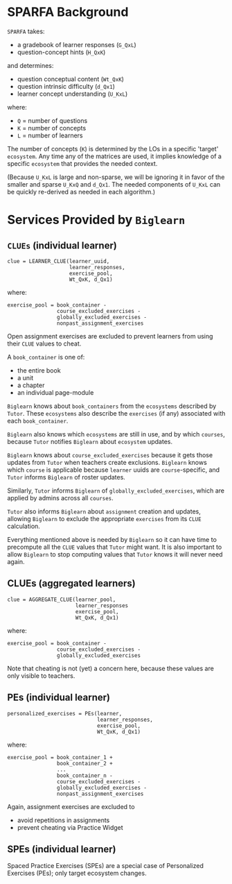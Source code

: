 # SPARFA Background

`SPARFA` takes:
* a gradebook of learner responses (`G_QxL`)
* question-concept hints (`H_QxK`)

and determines:
* question conceptual content (`Wt_QxK`)
* question intrinsic difficulty (`d_Qx1`)
* learner concept understanding (`U_KxL`)

where:
* `Q` = number of questions
* `K` = number of concepts
* `L` = number of learners

The number of concepts (`K`)
is determined by the LOs
in a specific 'target' `ecosystem`.
Any time any of the matrices are used,
it implies knowledge of a specific `ecosystem`
that provides the needed context.

(Because `U_KxL` is large and non-sparse,
we will be ignoring it
in favor of the smaller and sparse
`U_KxQ` and `d_Qx1`.
The needed components of `U_KxL`
can be quickly re-derived as needed
in each algorithm.)

# Services Provided by `Biglearn`

## `CLUEs` (individual learner)
```
clue = LEARNER_CLUE(learner_uuid,
                    learner_responses,
                    exercise_pool,
                    Wt_QxK, d_Qx1) 
```
where:
```
exercise_pool = book_container -
                course_excluded_exercises -
                globally_excluded_exercises -
                nonpast_assignment_exercises
```
Open assignment exercises are excluded
to prevent learners from using their `CLUE` values
to cheat.

A `book_container` is one of:
* the entire book
* a unit
* a chapter
* an individual page-module

`Biglearn` knows about `book_containers`
from the `ecosystems` described by `Tutor`.
These `ecosystems` also describe the `exercises` (if any) 
associated with each `book_container`.

`Biglearn` also knows which `ecosystems`
are still in use,
and by which `courses`,
because `Tutor` notifies `Biglearn`
about `ecosystem` updates.

`Biglearn` knows about `course_excluded_exercises`
because it gets those updates from `Tutor`
when teachers create exclusions.
`Biglearn` knows which `course` is applicable
because `learner` uuids are `course`-specific,
and `Tutor` informs `Biglearn` of roster updates.

Similarly, `Tutor` informs `Biglearn`
of `globally_excluded_exercises`,
which are applied by admins across all `courses`.

`Tutor` also informs `Biglearn`
about `assignment` creation and updates,
allowing `Biglearn` 
to exclude the appropriate `exercises`
from its `CLUE` calculation.

Everything mentioned above is needed by `Biglearn`
so it can have time to precompute all the `CLUE` values
that `Tutor` might want.
It is also important to allow `Biglearn`
to stop computing values that `Tutor`
knows it will never need again.

## CLUEs (aggregated learners)
```
clue = AGGREGATE_CLUE(learner_pool,
                      learner_responses
                      exercise_pool,
                      Wt_QxK, d_Qx1)
```
where:
```
exercise_pool = book_container -
                course_excluded_exercises -
                globally_excluded_exercises
```
Note that cheating is not (yet) a concern here,
because these values are only visible to teachers.


## PEs (individual learner)
```
personalized_exercises = PEs(learner,
                             learner_responses,
                             exercise_pool,
                             Wt_QxK, d_Qx1)
```
where:
```
exercise_pool = book_container_1 +
                book_container_2 +
                ...
                book_container_n -
                course_excluded_exercises -
                globally_excluded_exercises -
                nonpast_assignment_exercises
```
Again, assignment exercises are excluded to
* avoid repetitions in assignments
* prevent cheating via Practice Widget

## SPEs (individual learner)

Spaced Practice Exercises (SPEs)
are a special case of Personalized Exercises (PEs);
only target ecosystem changes.

